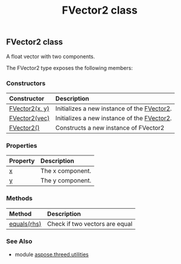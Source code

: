 ﻿---
title: FVector2 class
second_title: Aspose.3D for Python via .NET API References
description: 
type: docs
weight: 50
url: /python-net/aspose.threed.utilities/fvector2/
is_root: false
---

## FVector2 class

A float vector with two components.



The FVector2 type exposes the following members:

### Constructors
| Constructor | Description |
| :- | :- |
| [FVector2(x, y)](/3d/python-net/aspose.threed.utilities/fvector2/__init__/#float-float) | Initializes a new instance of the [FVector2](/3d/python-net/aspose.threed.utilities/fvector2). |
| [FVector2(vec)](/3d/python-net/aspose.threed.utilities/fvector2/__init__/#Vector2) | Initializes a new instance of the [FVector2](/3d/python-net/aspose.threed.utilities/fvector2). |
| [FVector2()](/3d/python-net/aspose.threed.utilities/fvector2/__init__/#) | Constructs a new instance of FVector2 |


### Properties
| Property | Description |
| :- | :- |
| [x](/3d/python-net/aspose.threed.utilities/fvector2/x) | The x component. |
| [y](/3d/python-net/aspose.threed.utilities/fvector2/y) | The y component. |


### Methods
| Method | Description |
| :- | :- |
| [equals(rhs)](/3d/python-net/aspose.threed.utilities/fvector2/equals/#FVector2) | Check if two vectors are equal |


### See Also

* module [aspose.threed.utilities](../)
